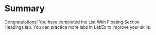 # Summary

Congratulations! You have completed the List With Floating Section Headings lab. You can practice more labs in LabEx to improve your skills.
